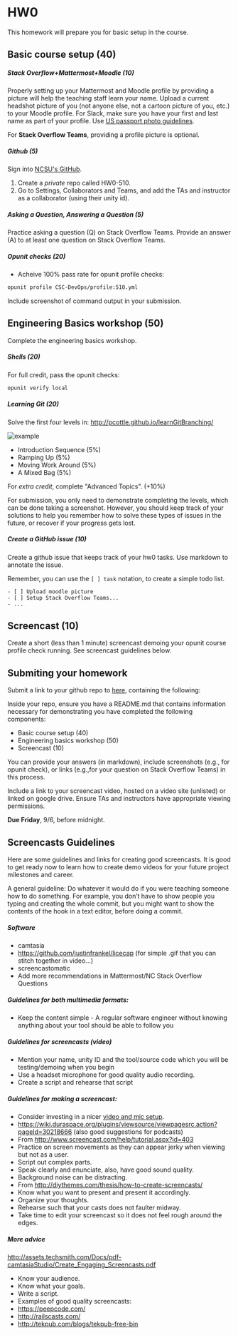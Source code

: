 # HW0

This homework will prepare you for basic setup in the course.

## Basic course setup (40)

##### Stack Overflow+Mattermost+Moodle (10)

Properly setting up your Mattermost and Moodle profile by providing a picture will help the teaching staff learn your name. Upload a current headshot picture of you (not anyone else, not a cartoon picture of you, etc.) to your Moodle profile. For Slack, make sure you have your first and last name as part of your profile. Use [US passport photo guidelines](http://travel.state.gov/passport/pptphotoreq/photocomptemplate/photocomptemplate_5297.html).

For **Stack Overflow Teams**, providing a profile picture is optional.

##### Github (5)

Sign into [NCSU's GitHub](https://github.ncsu.edu/).

1. Create a *private* repo called HW0-510. 
2. Go to Settings, Collaborators and Teams, and add the TAs and instructor as a collaborator (using their unity id).

##### Asking a Question, Answering a Question (5)

Practice asking a question (Q) on Stack Overflow Teams. Provide an answer (A) to at least one question on Stack Overflow Teams.

##### Opunit checks (20)

* Acheive 100% pass rate for opunit profile checks:

```sh
opunit profile CSC-DevOps/profile:510.yml
```

Include screenshot of command output in your submission.

## Engineering Basics workshop (50)

Complete the engineering basics workshop.

##### Shells (20)

For full credit, pass the opunit checks:

```sh
opunit verify local
```

##### Learning Git (20)

Solve the first four levels in: http://pcottle.github.io/learnGitBranching/

![example](https://cloud.githubusercontent.com/assets/742934/9494425/c4dd4b66-4bd3-11e5-9aac-04bfc8fed771.png)

* Introduction Sequence (5%)
* Ramping Up (5%)
* Moving Work Around (5%)
* A Mixed Bag (5%)

For _extra credit_, complete "Advanced Topics". (+10%)

For submission, you only need to demonstrate completing the levels, which can be done taking a screenshot. However, you should keep track of your solutions to help you remember how to solve these types of issues in the future, or recover if your progress gets lost.

##### Create a GitHub issue (10)

Create a github issue that keeps track of your hw0 tasks.  Use markdown to annotate the issue.

Remember, you can use the `[ ] task` notation, to create a simple todo list.

```
- [ ] Upload moodle picture
- [ ] Setup Stack Overflow Teams...
- ...
```

## Screencast (10)

Create a short (less than 1 minute) screencast demoing your opunit course profile check running. See screencast guidelines below.

## Submiting your homework

Submit a link to your github repo to [here](https://docs.google.com/forms/d/e/1FAIpQLSf8X1vVHvrqLxsbs_6ujD3YC3W7DljxS9EaymdGuRzI28Zwhg/viewform?usp=sf_link),
containing the following:

Inside your repo, ensure you have a README.md that contains information necessary for demonstrating you have completed the following components:

* Basic course setup (40)
* Engineering basics workshop (50)
* Screencast (10)

You can provide your answers (in markdown), include screenshots (e.g., for opunit check), or links (e.g.,for your question on Stack Overflow Teams) in this process.

Include a link to your screencast video, hosted on a video site (unlisted) or linked on google drive. Ensure TAs and instructors have appropriate viewing permissions.

**Due Friday**, 9/6, before midnight.

## Screencasts Guidelines

Here are some guidelines and links for creating good screencasts. It is good to get ready now to learn how to create demo videos for your future project milestones and career.

A general guideline: Do whatever it would do if you were teaching someone how to do something. For example, you don’t have to show people you typing and creating the whole commit, but you might want to show the contents of the hook in a text editor, before doing a commit.
 
##### Software

* camtasia
* https://github.com/justinfrankel/licecap (for simple .gif that you can stitch together in video...)
* screencastomatic
* Add more recommendations in Mattermost/NC Stack Overflow Questions
 
##### Guidelines for both multimedia formats:

* Keep the content simple - A regular software engineer without knowing anything about your tool should be able to follow you

##### Guidelines for screencasts (video)

* Mention your name, unity ID and the tool/source code which you will be testing/demoing when you begin
* Use a headset microphone for good quality audio recording.
* Create a script and rehearse that script

##### Guidelines for making a screencast:

* Consider investing in a nicer [video and mic setup](http://pgbovine.net/video-recording-setup.htm).
* https://wiki.duraspace.org/plugins/viewsource/viewpagesrc.action?pageId=30218666 (also good suggestions for podcasts)
* From http://www.screencast.com/help/tutorial.aspx?id=403
* Practice on screen movements as they can appear jerky when viewing but not as a user.
* Script out complex parts.
* Speak clearly and enunciate, also, have good sound quality.
* Background noise can be distracting.
* From http://diythemes.com/thesis/how-to-create-screencasts/
* Know what you want to present and present it accordingly.
* Organize your thoughts.
* Rehearse such that your casts does not faulter midway.
* Take time to edit your screencast so it does not feel rough around the edges.
 
##### More advice
http://assets.techsmith.com/Docs/pdf-camtasiaStudio/Create_Engaging_Screencasts.pdf

* Know your audience.
* Know what your goals.
* Write a script.
* Examples of good quality screencasts:
* https://peepcode.com/
* http://railscasts.com/
* http://tekpub.com/blogs/tekpub-free-bin
 
